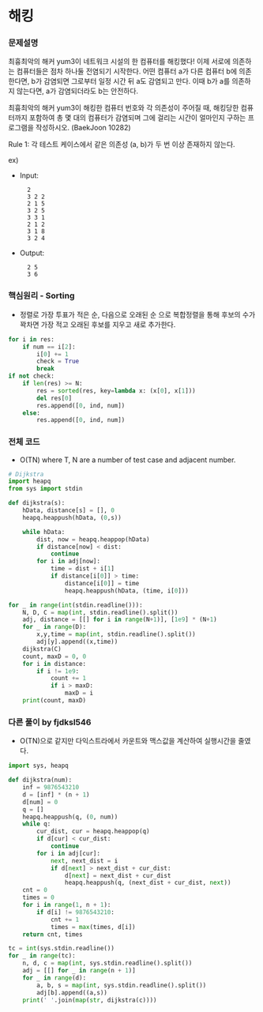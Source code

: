 # 해킹

### 문제설명

최흉최악의 해커 yum3이 네트워크 시설의 한 컴퓨터를 해킹했다! 이제 서로에 의존하는 컴퓨터들은 점차 하나둘 전염되기 시작한다. 어떤 컴퓨터 a가 다른 컴퓨터 b에 의존한다면, b가 감염되면 그로부터 일정 시간 뒤 a도 감염되고 만다. 이때 b가 a를 의존하지 않는다면, a가 감염되더라도 b는 안전하다.

최흉최악의 해커 yum3이 해킹한 컴퓨터 번호와 각 의존성이 주어질 때, 해킹당한 컴퓨터까지 포함하여 총 몇 대의 컴퓨터가 감염되며 그에 걸리는 시간이 얼마인지 구하는 프로그램을 작성하시오. (BaekJoon 10282)

Rule 1: 각 테스트 케이스에서 같은 의존성 (a, b)가 두 번 이상 존재하지 않는다.

ex)

- Input:

        2
        3 2 2
        2 1 5
        3 2 5
        3 3 1
        2 1 2
        3 1 8
        3 2 4

- Output:

        2 5
        3 6


### 핵심원리 - Sorting

- 정렬로 가장 투표가 적은 순, 다음으로 오래된 순 으로 복합정렬을 통해 후보의 수가 꽉차면 가장 적고 오래된 후보를 지우고 새로 추가한다.

```python
for i in res:
    if num == i[2]:
        i[0] += 1
        check = True
        break
if not check:
    if len(res) >= N:
        res = sorted(res, key=lambda x: (x[0], x[1]))
        del res[0]
        res.append([0, ind, num])
    else:
        res.append([0, ind, num])
```


### 전체 코드

- O(TN) where T, N are a number of test case and adjacent number.

```python
# Dijkstra
import heapq
from sys import stdin

def dijkstra(s):
    hData, distance[s] = [], 0
    heapq.heappush(hData, (0,s))

    while hData:
        dist, now = heapq.heappop(hData)
        if distance[now] < dist:
            continue
        for i in adj[now]:
            time = dist + i[1]
            if distance[i[0]] > time:
                distance[i[0]] = time
                heapq.heappush(hData, (time, i[0]))

for _ in range(int(stdin.readline())):
    N, D, C = map(int, stdin.readline().split())
    adj, distance = [[] for i in range(N+1)], [1e9] * (N+1)
    for _ in range(D):
        x,y,time = map(int, stdin.readline().split())
        adj[y].append((x,time))
    dijkstra(C)
    count, maxD = 0, 0
    for i in distance:
        if i != 1e9:
            count += 1
            if i > maxD:
                maxD = i
    print(count, maxD)
```

### 다른 풀이 by fjdksl546

- O(TN)으로 같지만 다익스트라에서 카운트와 맥스값을 계산하여 실행시간을 줄였다.

```python
import sys, heapq

def dijkstra(num):
    inf = 9876543210
    d = [inf] * (n + 1)
    d[num] = 0
    q = []
    heapq.heappush(q, (0, num))
    while q:
        cur_dist, cur = heapq.heappop(q)
        if d[cur] < cur_dist:
            continue
        for i in adj[cur]:
            next, next_dist = i
            if d[next] > next_dist + cur_dist:
                d[next] = next_dist + cur_dist
                heapq.heappush(q, (next_dist + cur_dist, next))
    cnt = 0
    times = 0
    for i in range(1, n + 1):
        if d[i] != 9876543210:
            cnt += 1
            times = max(times, d[i])
    return cnt, times

tc = int(sys.stdin.readline())
for _ in range(tc):
    n, d, c = map(int, sys.stdin.readline().split())
    adj = [[] for _ in range(n + 1)]
    for _ in range(d):
        a, b, s = map(int, sys.stdin.readline().split())
        adj[b].append((a,s))
    print(' '.join(map(str, dijkstra(c))))
```
